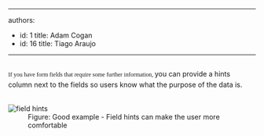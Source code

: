 

---
authors:
  - id: 1
    title: Adam Cogan
  - id: 16
    title: Tiago Araujo
---




<span class='intro'> <div class="page" title="Page 1"><div class="layoutArea"><div class="column"><p><span style="font-size&#58;9pt;font-family&#58;verdana;">If you have form fields that require some further information,&#160;</span><span style="line-height&#58;1.6;">you can provide a hints column next to the fields so users know what the purpose of the data is.</span></p></div></div></div> </span>

<dl class="goodImage"><dt> 
      <img src="/PublishingImages/field-hints.jpg" alt="field hints" />
   </dt><dd> Figure&#58; Good example - Field hints can make the user more comfortable​</dd></dl>


